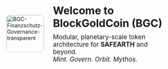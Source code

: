 <!DOCTYPE html>
<html lang="de">
<head>
  <meta charset="UTF-8" />
  <title>BlockGoldCoin (BGC) – Willkommen</title>
  <style>
    @keyframes orbitFade {
      0%   { background: linear-gradient(to right, #1e3a8a, #10b981, #f59e0b, #d4af37, #e5e7eb); }
      25%  { background: linear-gradient(to right, #10b981, #f59e0b, #d4af37, #e5e7eb, #1e3a8a); }
      50%  { background: linear-gradient(to right, #f59e0b, #d4af37, #e5e7eb, #1e3a8a, #10b981); }
      75%  { background: linear-gradient(to right, #d4af37, #e5e7eb, #1e3a8a, #10b981, #f59e0b); }
      100% { background: linear-gradient(to right, #1e3a8a, #10b981, #f59e0b, #d4af37, #e5e7eb); }
    }

    body {
      margin: 0;
      padding: 0;
      animation: orbitFade 20s infinite ease-in-out;
      font-family: 'Segoe UI', sans-serif;
      color: #0f172a;
    }

    .welcome-block {
      display: flex;
      align-items: center;
      padding: 40px;
    }

    .welcome-block img {
      width: 100px;
      height: 100px;
      margin-right: 24px;
      border-radius: 8px;
    }

    .welcome-text h1 {
      margin: 0;
      font-size: 2em;
    }

    .welcome-text p {
      margin: 10px 0 0;
      font-size: 1.2em;
    }
  </style>
</head>
<body>
  <div class="welcome-block">
    <img src="https://github.com/user-attachments/assets/2bdd97f8-3985-4e1a-8236-a400c40a35b8" alt="BGC-Finanzschutz-Governance-transparent" />
    <div class="welcome-text">
      <h1>Welcome to <strong>BlockGoldCoin (BGC)</strong></h1>
      <p>
        Modular, planetary-scale token architecture for <strong>SAFEARTH</strong> and beyond.<br />
        <em>Mint. Govern. Orbit. Mythos.</em>
      </p>
    </div>
  </div>
</body>
</html>



<!--
**BlockGoldCoin/BlockGoldCoin** is a ✨ _special_ ✨ repository because its `README.md` (this file) appears on your GitHub profile.

Here are some ideas to get you started:

- 🔭 I’m currently working on ...
- 🌱 I’m currently learning ...
- 👯 I’m looking to collaborate on ...
- 🤔 I’m looking for help with ...
- 💬 Ask me about ...
- 📫 How to reach me: ...
- 😄 Pronouns: ...
- ⚡ Fun fact: ...
-->
